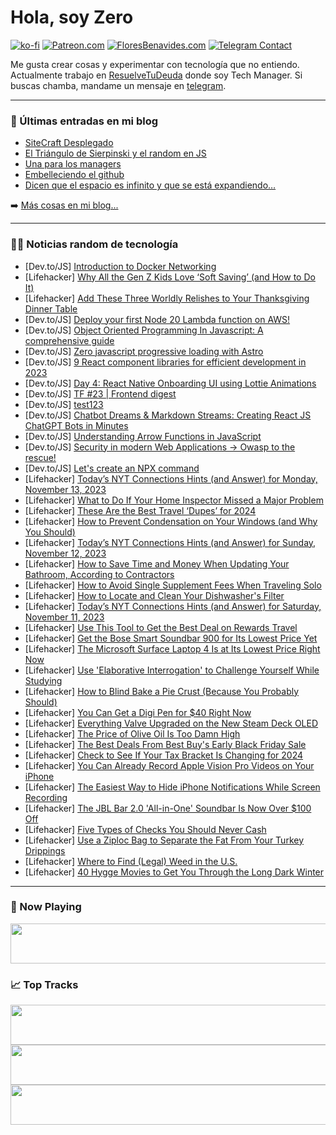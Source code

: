 # Hola, soy Zero

[![ko-fi](https://ko-fi.com/img/githubbutton_sm.svg)](https://ko-fi.com/J3J4N0LUK)
[![Patreon.com](https://img.shields.io/endpoint.svg?url=https%3A%2F%2Fshieldsio-patreon.vercel.app%2Fapi%3Fusername%3Dzerodragon%26type%3Dpatrons&style=for-the-badge)](https://patreon.com/zerodragon)
[![FloresBenavides.com](https://img.shields.io/website?down_message=oops&label=MiBlog&style=for-the-badge&up_message=online&url=https%3A%2F%2Ffloresbenavides.com)](https://floresbenavides.com)
[![Telegram Contact](https://img.shields.io/badge/escr%C3%ADbeme-ZeroDragon-%2326A5E4?style=for-the-badge&logo=telegram)](https://t.me/zerodragon)

Me gusta crear cosas y experimentar con tecnología que no entiendo.
Actualmente trabajo en [ResuelveTuDeuda](http://github.com/resuelve) donde soy Tech Manager.
Si buscas chamba, mandame un mensaje en [telegram](https://t.me/zerodragon).

---

### 📕 Últimas entradas en mi blog
<!-- BLOG-POST-LIST:START -->
- [SiteCraft Desplegado](https://floresbenavides.com/sitecraft-desplegado/)
- [El Triángulo de Sierpinski y el random en JS](https://floresbenavides.com/el-triangulo-de-sierpinski-y-el-random-en-js/)
- [Una para los managers](https://floresbenavides.com/una-para-los-managers/)
- [Embelleciendo el github](https://floresbenavides.com/embelleciendo-el-github/)
- [Dicen que el espacio es infinito y que se está expandiendo…](https://floresbenavides.com/dicen-que-el-espacio-es-infinito-y-que-se-esta-expandiendo/)
<!-- BLOG-POST-LIST:END -->

➡️ [Más cosas en mi blog...](https://floresbenavides.com)

---

### 👨‍💻 Noticias random de tecnología
<!-- TECH-POSTS:START -->
- [Dev.to/JS] [Introduction to Docker Networking](https://dev.to/refine/introduction-to-docker-networking-35nl)
- [Lifehacker] [Why All the Gen Z Kids Love ‘Soft Saving’ &lpar;and How to Do It&rpar;](https://lifehacker.com/what-is-gen-z-soft-saving-1851012142)
- [Lifehacker] [Add These Three Worldly Relishes to Your Thanksgiving Dinner Table](https://lifehacker.com/best-thanksgiving-relish-recipes-1851012262)
- [Dev.to/JS] [Deploy your first Node 20 Lambda function on AWS!](https://dev.to/slsbytheodo/deploy-your-first-node-20-lambda-function-on-aws-2ac1)
- [Dev.to/JS] [Object Oriented Programming In Javascript: A comprehensive guide](https://dev.to/snevy1/object-oriented-programming-in-javascript-a-comprehensive-guide-402h)
- [Dev.to/JS] [Zero javascript progressive loading with Astro](https://dev.to/codehater/zero-javascript-progressive-loading-4bep)
- [Dev.to/JS] [9 React component libraries for efficient development in 2023](https://dev.to/ably/9-react-component-libraries-for-efficient-development-in-2023-4e0o)
- [Dev.to/JS] [Day 4: React Native Onboarding UI using Lottie Animations](https://dev.to/codewithtee/day-4-react-native-onboarding-ui-using-lottie-animations-2366)
- [Dev.to/JS] [TF #23 | Frontend digest](https://dev.to/tech_foutraque/tf-23-frontend-digest-1ikk)
- [Dev.to/JS] [test123](https://dev.to/mix682/test123-1ndm)
- [Dev.to/JS] [Chatbot Dreams &amp; Markdown Streams: Creating React JS ChatGPT Bots in Minutes](https://dev.to/salmenus/chatbot-dreams-markdown-streams-creating-react-js-chatgpt-bots-in-minutes-1nig)
- [Dev.to/JS] [Understanding Arrow Functions in JavaScript](https://dev.to/gurrudev/understanding-arrow-functions-in-javascript-1n36)
- [Dev.to/JS] [Security in modern Web Applications -&gt; Owasp to the rescue!](https://dev.to/jacobandrewsky/security-in-modern-web-applications-owasp-to-the-rescue-52k9)
- [Dev.to/JS] [Let&#39;s create an NPX command](https://dev.to/giuliano1993/lets-create-an-npx-command-3l2o)
- [Lifehacker] [Today’s NYT Connections Hints &lpar;and Answer&rpar; for Monday, November 13, 2023](https://lifehacker.com/nyt-connections-answer-today-november-13-2023-1851011483)
- [Lifehacker] [What to Do If Your Home Inspector Missed a Major Problem](https://lifehacker.com/what-to-do-if-your-home-inspector-missed-a-major-proble-1851010209)
- [Lifehacker] [These Are the Best Travel ‘Dupes’ for 2024](https://lifehacker.com/these-are-the-best-travel-dupes-for-2024-1851010212)
- [Lifehacker] [How to Prevent Condensation on Your Windows &lpar;and Why You Should&rpar;](https://lifehacker.com/how-to-prevent-condensation-on-your-windows-and-why-yo-1851010216)
- [Lifehacker] [Today’s NYT Connections Hints &lpar;and Answer&rpar; for Sunday, November 12, 2023](https://lifehacker.com/nyt-connections-answer-today-november-12-2023-1851007554)
- [Lifehacker] [How to Save Time and Money When Updating Your Bathroom, According to Contractors](https://lifehacker.com/how-to-save-time-and-money-when-updating-your-bathroom-1851010323)
- [Lifehacker] [How to Avoid Single Supplement Fees When Traveling Solo](https://lifehacker.com/how-to-avoid-single-supplement-fees-when-traveling-solo-1851010320)
- [Lifehacker] [How to Locate and Clean Your Dishwasher&#39;s Filter](https://lifehacker.com/how-to-locate-and-clean-your-dishwashers-filter-1851010315)
- [Lifehacker] [Today’s NYT Connections Hints &lpar;and Answer&rpar; for Saturday, November 11, 2023](https://lifehacker.com/nyt-connections-answer-today-november-11-2023-1851007157)
- [Lifehacker] [Use This Tool to Get the Best Deal on Rewards Travel](https://lifehacker.com/use-this-tool-to-get-the-best-deal-on-rewards-travel-1851011723)
- [Lifehacker] [Get the Bose Smart Soundbar 900 for Its Lowest Price Yet](https://lifehacker.com/get-the-bose-smart-soundbar-900-for-its-lowest-price-ye-1851013073)
- [Lifehacker] [The Microsoft Surface Laptop 4 Is at Its Lowest Price Right Now](https://lifehacker.com/the-microsoft-surface-laptop-4-is-at-its-lowest-price-r-1851012902)
- [Lifehacker] [Use &#39;Elaborative Interrogation&#39; to Challenge Yourself While Studying](https://lifehacker.com/use-elaborative-interrogation-to-challenge-yourself-whi-1851011669)
- [Lifehacker] [How to Blind Bake a Pie Crust &lpar;Because You Probably Should&rpar;](https://lifehacker.com/how-to-blind-bake-a-pie-crust-because-you-probably-sho-1851012606)
- [Lifehacker] [You Can Get a Digi Pen for $40 Right Now](https://lifehacker.com/you-can-get-a-digi-pen-for-40-right-now-1851000905)
- [Lifehacker] [Everything Valve Upgraded on the New Steam Deck OLED](https://lifehacker.com/everything-valve-updated-for-the-steam-deck-oled-1851012321)
- [Lifehacker] [The Price of Olive Oil Is Too Damn High](https://lifehacker.com/the-best-substitutes-for-olive-oil-1851011974)
- [Lifehacker] [The Best Deals From Best Buy&#39;s Early Black Friday Sale](https://lifehacker.com/best-buys-black-friday-calendar-1850942632)
- [Lifehacker] [Check to See If Your Tax Bracket Is Changing for 2024](https://lifehacker.com/check-to-see-if-your-tax-bracket-is-changing-for-2024-1851011635)
- [Lifehacker] [You Can Already Record Apple Vision Pro Videos on Your iPhone](https://lifehacker.com/you-can-already-record-apple-vision-pro-videos-on-your-1851011585)
- [Lifehacker] [The Easiest Way to Hide iPhone Notifications While Screen Recording](https://lifehacker.com/the-easiest-way-to-hide-iphone-notifications-while-scre-1851011325)
- [Lifehacker] [The JBL Bar 2.0 &#39;All-in-One&#39; Soundbar Is Now Over $100 Off](https://lifehacker.com/the-jbl-bar-2-0-all-in-one-soundbar-is-now-over-100-of-1851011606)
- [Lifehacker] [Five Types of Checks You Should Never Cash](https://lifehacker.com/types-of-checks-you-should-never-cash-1851011208)
- [Lifehacker] [Use a Ziploc Bag to Separate the Fat From Your Turkey Drippings](https://lifehacker.com/use-a-ziploc-bag-to-separate-the-fat-from-your-turkey-d-1851010515)
- [Lifehacker] [Where to Find &lpar;Legal&rpar; Weed in the U.S.](https://lifehacker.com/where-is-weed-legal-1845595270)
- [Lifehacker] [40 Hygge Movies to Get You Through the Long Dark Winter](https://lifehacker.com/cozy-movies-with-hygge-vibes-1851003088)<!-- TECH-POSTS:END -->

---

### 🎵 Now Playing
<a href="https://spotify-now-playing-dun.vercel.app/now-playing?open"><img src="https://spotify-now-playing-dun.vercel.app/now-playing" width="540" height="64"></a>

### 📈 Top Tracks
<a href="https://spotify-now-playing-dun.vercel.app/top-tracks?i=1&open"><img src="https://spotify-now-playing-dun.vercel.app/top-tracks?i=1" width="540" height="64"></a>
<a href="https://spotify-now-playing-dun.vercel.app/top-tracks?i=2&open"><img src="https://spotify-now-playing-dun.vercel.app/top-tracks?i=2" width="540" height="64"></a>
<a href="https://spotify-now-playing-dun.vercel.app/top-tracks?i=3&open"><img src="https://spotify-now-playing-dun.vercel.app/top-tracks?i=3" width="540" height="64"></a>
